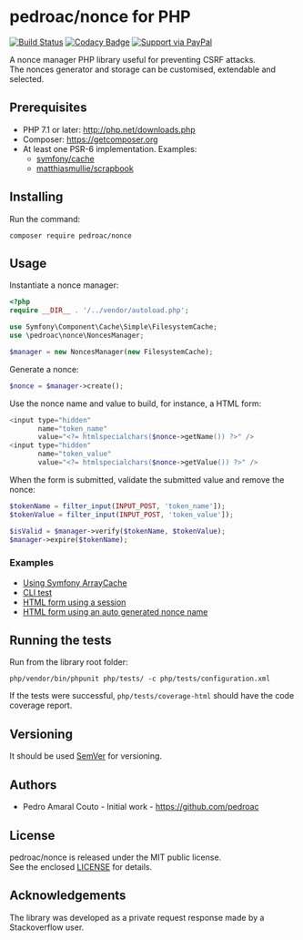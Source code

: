 # pedroac/nonce for PHP

[![Build Status](https://travis-ci.org/pedroac/nonce4php.svg?branch=master)](https://travis-ci.org/pedroac/nonce4php)
[![Codacy Badge](https://api.codacy.com/project/badge/Grade/d099b114ef4f4d99bb1f39a8064aa8c4)](https://app.codacy.com/app/pedroac/nonce4php?utm_source=github.com&utm_medium=referral&utm_content=pedroac/nonce4php&utm_campaign=badger)
[![Support via PayPal](https://img.shields.io/badge/Donate-PayPal-green.svg)](http://paypal.me/pedroac)

A nonce manager PHP library useful for preventing CSRF attacks.  
The nonces generator and storage can be customised, extendable and selected.

## Prerequisites

- PHP 7.1 or later: http://php.net/downloads.php
- Composer: https://getcomposer.org
- At least one PSR-6 implementation. Examples:
  - [symfony/cache](https://packagist.org/packages/symfony/cache)
  - [matthiasmullie/scrapbook](https://packagist.org/packages/matthiasmullie/scrapbook)

## Installing

Run the command:

`composer require pedroac/nonce`

## Usage

Instantiate a nonce manager:
```php
<?php
require __DIR__ . '/../vendor/autoload.php';

use Symfony\Component\Cache\Simple\FilesystemCache;
use \pedroac\nonce\NoncesManager;

$manager = new NoncesManager(new FilesystemCache);
```

Generate a nonce:
```php
$nonce = $manager->create();
```

Use the nonce name and value to build, for instance, a HTML form:
```php
<input type="hidden"
       name="token_name"
       value="<?= htmlspecialchars($nonce->getName()) ?>" />
<input type="hidden"
       name="token_value"
       value="<?= htmlspecialchars($nonce->getValue()) ?>" />
```

When the form is submitted, validate the submitted value and remove the nonce:
```php
$tokenName = filter_input(INPUT_POST, 'token_name']);
$tokenValue = filter_input(INPUT_POST, 'token_value']);

$isValid = $manager->verify($tokenName, $tokenValue);
$manager->expire($tokenName);
```

### Examples

- [Using Symfony ArrayCache](php/examples/manager.php)
- [CLI test](php/examples/cli-manager-test.php)
- [HTML form using a session](php/examples/phtml-manager-test.php)
- [HTML form using an auto generated nonce name](php/examples/phtml-auto-nonce-name.php)

## Running the tests

Run from the library root folder:

`php/vendor/bin/phpunit php/tests/ -c php/tests/configuration.xml`

If the tests were successful, `php/tests/coverage-html` should have the code coverage report.

## Versioning

It should be used [SemVer](http://semver.org/) for versioning.

## Authors

- Pedro Amaral Couto - Initial work - https://github.com/pedroac

## License

pedroac/nonce is released under the MIT public license.  
See the enclosed [LICENSE](LICENSE) for details.

## Acknowledgements

The library was developed as a private request response made by a Stackoverflow user.